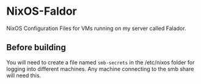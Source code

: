 # NixOS-Faldor

NixOS Configuration Files for VMs running on my server called Falador.

## Before building

You will need to create a file named `smb-secrets` in the /etc/nixos folder for logging into different machines. Any machine connecting to the smb share will need this.
